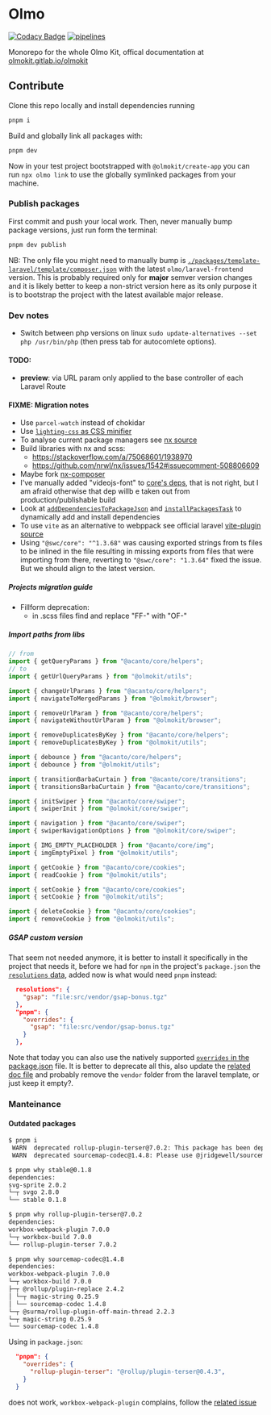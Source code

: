 # Olmo

[![Codacy Badge](https://app.codacy.com/project/badge/Grade/1dfb471aa62649a29ffd71d1f386e7fe)](https://www.codacy.com/gl/olmokit/olmokit/dashboard?utm_source=gitlab.com&utm_medium=referral&utm_content=olmokit/olmokit&utm_campaign=Badge_Grade) [![pipelines](https://gitlab.com/olmokit/olmokit/badges/main/pipeline.svg)](https://gitlab.com/olmokit/olmokit/-/pipelines)

Monorepo for the whole Olmo Kit, offical documentation at [olmokit.gitlab.io/olmokit](https://olmokit.gitlab.io/olmokit)

## Contribute

Clone this repo locally and install dependencies running

```bash
pnpm i
```

Build and globally link all packages with:

```bash
pnpm dev
```

Now in your test project bootstrapped with `@olmokit/create-app` you can run `npx olmo link` to use the globally symlinked packages from your machine.

### Publish packages

First commit and push your local work. Then, never manually bump package versions, just run form the terminal:

```bash
pnpm dev publish
```

NB: The only file you might need to manually bump is [`./packages/template-laravel/template/composer.json`](/-/tree/main/packages/template-laravel/template/composer.json) with the latest `olmo/laravel-frontend` version. This is probably required only for **major** semver version changes and it is likely better to keep a non-strict version here as its only purpose it is to bootstrap the project with the latest available major release.

### Dev notes

- Switch between php versions on linux `sudo update-alternatives --set php /usr/bin/php` (then press tab for autocomlete options).

#### TODO:

- **preview**: via URL param only applied to the base controller of each Laravel Route

#### FIXME: Migration notes

- Use `parcel-watch` instead of chokidar
- Use [`lighting-css` as CSS minifier](https://lightningcss.dev/docs.html#with-webpack)
- To analyse current package managers see [nx source](https://github.com/nrwl/nx/blob/master/packages/nx/src/utils/package-manager.ts)
- Build libraries with nx and scss:
  - https://stackoverflow.com/a/75068601/1938970
  - https://github.com/nrwl/nx/issues/1542#issuecomment-508806609
- Maybe fork [nx-composer](https://github.com/automattic/nx-composer)
- I've manually added "videojs-font" to [core's deps](./packages/core/package.json), that is not right, but I am afraid otherwise that dep willb e taken out from production/publishable build
- Look at [`addDependenciesToPackageJson`](https://github.com/nrwl/nx/blob/master/packages/devkit/src/utils/package-json.ts#L134) and [`installPackagesTask`](https://github.com/nrwl/nx/blob/master/packages/devkit/src/tasks/install-packages-task.ts#L17) to dynamically add and install dependencies
- To use `vite` as an alternative to webppack see official laravel [vite-plugin source](https://github.com/laravel/vite-plugin/blob/main/src/index.ts)
- Using `"@swc/core": "^1.3.68"` was causing exported strings from ts files to be inlined in the file resulting in missing exports from files that were importing from there, reverting to `"@swc/core": "1.3.64"` fixed the issue. But we should align to the latest version.

##### Projects migration guide

- Fillform deprecation:
  - in .scss files find and replace "FF-" with "OF-"

##### Import paths from libs

```js
// from
import { getQueryParams } from "@acanto/core/helpers";
// to
import { getUrlQueryParams } from "@olmokit/utils";

import { changeUrlParams } from "@acanto/core/helpers";
import { navigateToMergedParams } from "@olmokit/browser";

import { removeUrlParam } from "@acanto/core/helpers";
import { navigateWithoutUrlParam } from "@olmokit/browser";

import { removeDuplicatesByKey } from "@acanto/core/helpers";
import { removeDuplicatesByKey } from "@olmokit/utils";

import { debounce } from "@acanto/core/helpers";
import { debounce } from "@olmokit/utils";

import { transitionBarbaCurtain } from "@acanto/core/transitions";
import { transitionsBarbaCurtain } from "@acanto/core/transitions";

import { initSwiper } from "@acanto/core/swiper";
import { swiperInit } from "@olmokit/core/swiper";

import { navigation } from "@acanto/core/swiper";
import { swiperNavigationOptions } from "@olmokit/core/swiper";

import { IMG_EMPTY_PLACEHOLDER } from "@acanto/core/img";
import { imgEmptyPixel } from "@olmokit/utils";

import { getCookie } from "@acanto/core/cookies";
import { readCookie } from "@olmokit/utils";

import { setCookie } from "@acanto/core/cookies";
import { setCookie } from "@olmokit/utils";

import { deleteCookie } from "@acanto/core/cookies";
import { removeCookie } from "@olmokit/utils";

```

##### GSAP custom version

That seem not needed anymore, it is better to install it specifically in the project that needs it, before we had for `npm` in the project's `package.json` the [`resolutions` data](https://www.npmjs.com/package/npm-force-resolutions), added now is what would need `pnpm` instead:

```json
  resolutions": {
    "gsap": "file:src/vendor/gsap-bonus.tgz"
  },
  "pnpm": {
    "overrides": {
      "gsap": "file:src/vendor/gsap-bonus.tgz"
    }
  },
```

Note that today you can also use the natively supported [`overrides` in the package.json](https://docs.npmjs.com/cli/v9/configuring-npm/package-json#overrides) file.
It is better to deprecate all this, also update the [related doc file](./docs/docs/folder-structure.md#srcvendor) and probably remove the `vendor` folder from the laravel template, or just keep it empty?.

### Manteinance

#### Outdated packages

```bash
$ pnpm i
 WARN  deprecated rollup-plugin-terser@7.0.2: This package has been deprecated and is no longer maintained. Please use @rollup/plugin-terser
 WARN  deprecated sourcemap-codec@1.4.8: Please use @jridgewell/sourcemap-codec instead

$ pnpm why stable@0.1.8
dependencies:
svg-sprite 2.0.2
└─┬ svgo 2.8.0
└── stable 0.1.8

$ pnpm why rollup-plugin-terser@7.0.2
dependencies:
workbox-webpack-plugin 7.0.0
└─┬ workbox-build 7.0.0
└── rollup-plugin-terser 7.0.2

$ pnpm why sourcemap-codec@1.4.8
dependencies:
workbox-webpack-plugin 7.0.0
└─┬ workbox-build 7.0.0
├─┬ @rollup/plugin-replace 2.4.2
│ └─┬ magic-string 0.25.9
│ └── sourcemap-codec 1.4.8
└─┬ @surma/rollup-plugin-off-main-thread 2.2.3
└─┬ magic-string 0.25.9
└── sourcemap-codec 1.4.8

```

Using in `package.json`:

```json
  "pnpm": {
    "overrides": {
      "rollup-plugin-terser": "@rollup/plugin-terser@0.4.3",
    }
  }
```

does not work, `workbox-webpack-plugin` complains, follow the [related issue](https://github.com/GoogleChrome/workbox/issues/3200)
